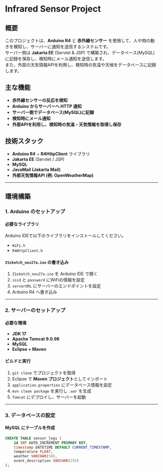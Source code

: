 # Infrared Sensor Project

## 概要
このプロジェクトは、**Arduino R4** と **赤外線センサー** を使用して、人や物の動きを検知し、サーバーに通知を送信するシステムです。  
サーバー側は **Jakarta EE** (Servlet & JSP) で構築され、データベース(MySQL)に記録を保存し、検知時にメール通知を送信します。  
また、外部の天気情報APIを利用し、検知時の気温や天候をデータベースに記録します。

## 主な機能
- **赤外線センサーの反応を検知**
- **Arduino からサーバーへ HTTP 通知**
- **サーバー側でデータベース(MySQL)に記録**
- **検知時にメール通知**
- **外部APIを利用し、検知時の気温・天気情報を取得し保存**

## 技術スタック
- **Arduino R4** + **R4HttpClient** ライブラリ
- **Jakarta EE** (Servlet / JSP)
- **MySQL**
- **JavaMail (Jakarta Mail)**
- **外部天気情報API (例: OpenWeatherMap)**

---

## 環境構築

### 1. Arduino のセットアップ
#### 必要なライブラリ
Arduino IDEで以下のライブラリをインストールしてください。
- `WiFi.h`
- `R4HttpClient.h`

#### `ISsketch_nov27a.ino` の書き込み
1. `ISsketch_nov27a.ino` を Arduino IDE で開く
2. `ssid` と `password` にWiFiの情報を設定
3. `serverURL` にサーバーのエンドポイントを設定
4. Arduino R4 へ書き込み

---

### 2. サーバーのセットアップ
#### 必要な環境
- **JDK 17**
- **Apache Tomcat 9.0.96**
- **MySQL**
- **Eclipse + Maven**

#### ビルドと実行
1. `git clone` でプロジェクトを取得
2. Eclipse で **Maven プロジェクト**としてインポート
3. `application.properties` にデータベース情報を設定
4. `mvn clean package` を実行し `.war` を生成
5. `Tomcat` にデプロイし、サーバーを起動

---

### 3. データベースの設定
#### MySQL にテーブルを作成
```sql
CREATE TABLE sensor_logs (
    id INT AUTO_INCREMENT PRIMARY KEY,
    timestamp DATETIME DEFAULT CURRENT_TIMESTAMP,
    temperature FLOAT,
    weather VARCHAR(50),
    event_description VARCHAR(255)
);
